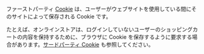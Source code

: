 ファーストパーティ [Cookie](#cookie) は、ユーザーがウェブサイトを使用している間にそのサイトによって保存される Cookie です。

たとえば、オンラインストアは、ログインしていないユーザーのショッピングカートの内容を保持するために、ブラウザに Cookie を保存するように要求する場合があります。[サードパーティ Cookie](#third-party-cookie) も参照してください。
